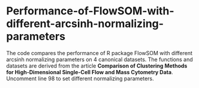 # Performance-of-FlowSOM-with-different-arcsinh-normalizing-parameters

The code compares the performance of R package FlowSOM with different arcsinh normalizing parameters on 4 canonical datasets. The functions and datasets are derived from the article **Comparison of Clustering Methods for High-Dimensional Single-Cell Flow and Mass Cytometry Data**. Uncomment line 98 to set different normalizing parameters.

